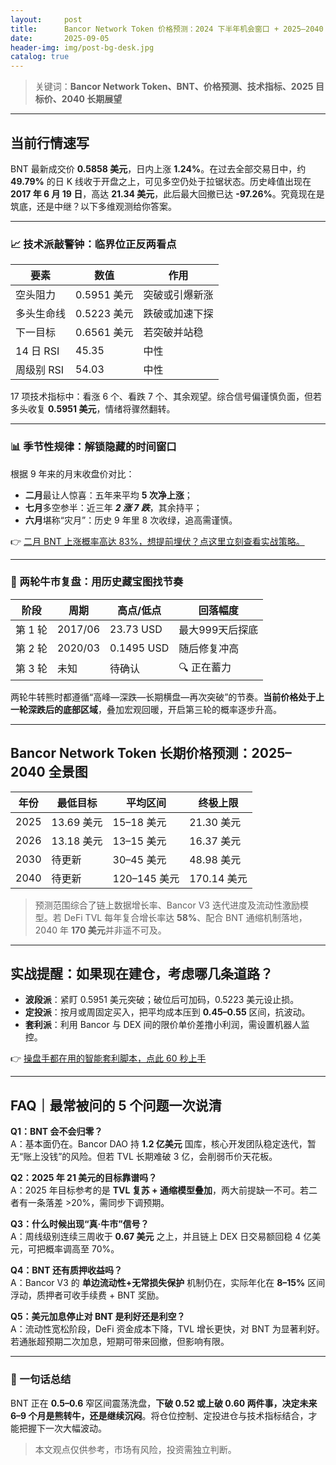 ```yaml
---
layout:     post
title:      Bancor Network Token 价格预测：2024 下半年机会窗口 + 2025–2040 长线展望
date:       2025-09-05
header-img: img/post-bg-desk.jpg
catalog: true
---
```


> 关键词：**Bancor Network Token、BNT、价格预测、技术指标、2025 目标价、2040 长期展望**

---

## 当前行情速写  
BNT 最新成交价 **0.5858 美元**，日内上涨 **1.24%**。在过去全部交易日中，约 **49.79%** 的日 K 线收于开盘之上，可见多空仍处于拉锯状态。历史峰值出现在 **2017 年 6 月 19 日**，高达 **21.34 美元**，此后最大回撤已达 **-97.26%**。究竟现在是筑底，还是中继？以下多维观测给你答案。

---

### 📈 技术派敲警钟：临界位正反两看点

| 要素             | 数值        | 作用           |
|------------------|-------------|----------------|
| 空头阻力         | 0.5951 美元 | 突破或引爆新涨 |
| 多头生命线       | 0.5223 美元 | 跌破或加速下探 |
| 下一目标         | 0.6561 美元 | 若突破并站稳   |
| 14 日 RSI        | 45.35       | 中性           |
| 周级别 RSI       | 54.03       | 中性           |

17 项技术指标中：看涨 6 个、看跌 7 个、其余观望。综合信号偏谨慎负面，但若多头收复 **0.5951 美元**，情绪将骤然翻转。

---

### 📊 季节性规律：解锁隐藏的时间窗口

根据 9 年来的月末收盘价对比：

- **二月**最让人惊喜：五年来平均 **5 次净上涨**；  
- **七月**多空参半：近三年 ***2 涨 7 跌***，其余持平；  
- **六月**堪称“灾月”：历史 9 年里 8 次收绿，追高需谨慎。

👉 [二月 BNT 上涨概率高达 83%，想提前埋伏？点这里立刻查看实战策略。](https://okxdog.com/)

---

### 🐂 两轮牛市复盘：用历史藏宝图找节奏

| 阶段   | 周期       | 高点/低点  | 回落幅度 |
|--------|------------|------------|----------|
| 第 1 轮 | 2017/06    | 23.73 USD  | 最大999天后探底 |
| 第 2 轮 | 2020/03    | 0.1495 USD | 随后修复冲高 |
| 第 3 轮 | 未知       | 待确认     | 🔍 正在蓄力 |

两轮牛转熊时都遵循“高峰—深跌—长期横盘—再次突破”的节奏。**当前价格处于上一轮深跌后的底部区域**，叠加宏观回暖，开启第三轮的概率逐步升高。

---

## Bancor Network Token 长期价格预测：2025–2040 全景图

| 年份 | 最低目标 | 平均区间 | 终极上限 |
|------|-----------|----------|----------|
| 2025 | 13.69 美元 | 15–18 美元 | 21.30 美元 |
| 2026 | 13.18 美元 | 13–15 美元 | 16.37 美元 |
| 2030 | 待更新 | 30–45 美元 | 48.98 美元 |
| 2040 | 待更新 | 120–145 美元| 170.14 美元 |

> 预测范围综合了链上数据增长率、Bancor V3 迭代进度及流动性激励模型。若 DeFi TVL 每年复合增长率达 **58%**、配合 BNT 通缩机制落地，2040 年 **170 美元**并非遥不可及。

---

## 实战提醒：如果现在建仓，考虑哪几条道路？

- **波段派**：紧盯 0.5951 美元突破；破位后可加码，0.5223 美元设止损。  
- **定投派**：按月或周固定买入，把平均成本压到 **0.45–0.55** 区间，抗波动。  
- **套利派**：利用 Bancor 与 DEX 间的限价单价差撸小利润，需设置机器人监控。

👉 [操盘手都在用的智能套利脚本，点此 60 秒上手](https://okxdog.com/)

---

## FAQ｜最常被问的 5 个问题一次说清

**Q1：BNT 会不会归零？**  
A：基本面仍在。Bancor DAO 持 **1.2 亿美元** 国库，核心开发团队稳定迭代，暂无“账上没钱”的风险。但若 TVL 长期难破 3 亿，会削弱币价天花板。

**Q2：2025 年 21 美元的目标靠谱吗？**  
A：2025 年目标参考的是 **TVL 复苏 + 通缩模型叠加**，两大前提缺一不可。若二者有一条落差 >20%，需同步下调预期。

**Q3：什么时候出现“真·牛市”信号？**  
A：周线级别连续三周收于 **0.67 美元** 之上，并且链上 DEX 日交易额回稳 4 亿美元，可把概率调高至 70%。

**Q4：BNT 还有质押收益吗？**  
A：Bancor V3 的 **单边流动性+无常损失保护** 机制仍在，实际年化在 **8–15%** 区间浮动，质押者可收手续费 + BNT 奖励。

**Q5：美元加息停止对 BNT 是利好还是利空？**  
A：流动性宽松阶段，DeFi 资金成本下降，TVL 增长更快，对 BNT 为显著利好。若通胀超预期二次加息，短期可带来回撤，但影响有限。

---

### 🎯 一句话总结  
BNT 正在 **0.5–0.6** 窄区间震荡洗盘，**下破 0.52 或上破 0.60 两件事，决定未来 6–9 个月是熊转牛，还是继续沉闷**。将仓位控制、定投进仓与技术指标结合，才能把握下一次大幅波动。  

> 本文观点仅供参考，市场有风险，投资需独立判断。